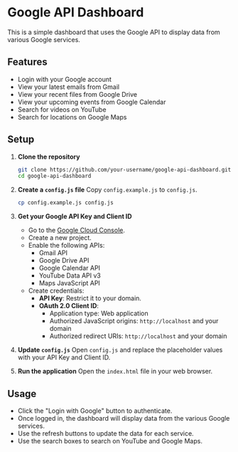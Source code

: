 # Google API Dashboard

This is a simple dashboard that uses the Google API to display data from various Google services.

## Features

- Login with your Google account
- View your latest emails from Gmail
- View your recent files from Google Drive
- View your upcoming events from Google Calendar
- Search for videos on YouTube
- Search for locations on Google Maps

## Setup

1.  **Clone the repository**
    ```bash
    git clone https://github.com/your-username/google-api-dashboard.git
    cd google-api-dashboard
    ```

2.  **Create a `config.js` file**
    Copy `config.example.js` to `config.js`.
    ```bash
    cp config.example.js config.js
    ```

3.  **Get your Google API Key and Client ID**
    - Go to the [Google Cloud Console](https://console.cloud.google.com/).
    - Create a new project.
    - Enable the following APIs:
        - Gmail API
        - Google Drive API
        - Google Calendar API
        - YouTube Data API v3
        - Maps JavaScript API
    - Create credentials:
        - **API Key**: Restrict it to your domain.
        - **OAuth 2.0 Client ID**:
            - Application type: Web application
            - Authorized JavaScript origins: `http://localhost` and your domain
            - Authorized redirect URIs: `http://localhost` and your domain

4.  **Update `config.js`**
    Open `config.js` and replace the placeholder values with your API Key and Client ID.

5.  **Run the application**
    Open the `index.html` file in your web browser.

## Usage

- Click the "Login with Google" button to authenticate.
- Once logged in, the dashboard will display data from the various Google services.
- Use the refresh buttons to update the data for each service.
- Use the search boxes to search on YouTube and Google Maps.